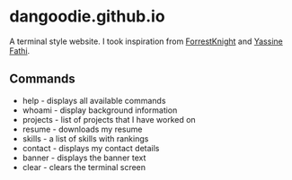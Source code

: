 # dangoodie.github.io

A terminal style website. I took inspiration from [ForrestKnight](https://www.youtube.com/watch?v=KtYby2QN0kQ "youtube link") and [Yassine Fathi](https://dev.to/m4tt72/i-created-a-terminal-style-website-1jb2 "dev.to article").

## Commands

* help - displays all available commands
* whoami - display background information
* projects - list of projects that I have worked on
* resume - downloads my resume
* skills - a list of skills with rankings
* contact - displays my contact details 
* banner - displays the banner text
* clear - clears the terminal screen
